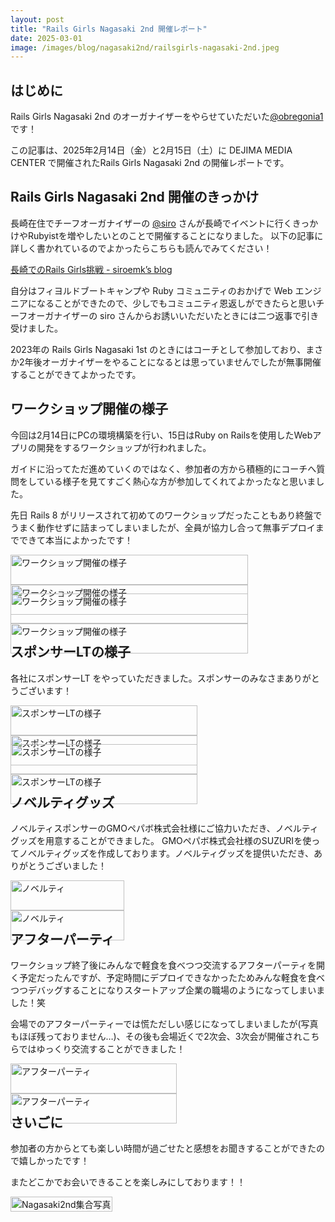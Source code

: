 ```yaml
---
layout: post
title: "Rails Girls Nagasaki 2nd 開催レポート"
date: 2025-03-01
image: /images/blog/nagasaki2nd/railsgirls-nagasaki-2nd.jpeg
---
```


<style type="text/css">
div.photos {
    display: flex;
    flex-wrap: wrap;
    justify-content: space-between;
    margin-bottom: 1em;
}

div.photos img.photo {
    max-width: 476px;
    width: 100%;
    object-fit: cover;
}

div.photos img.vertically-photo {
    max-width: 250px;
    width: 100%;
    object-fit: cover;
}

div.photos .caption {
    font-size:smaller;
    color: #444;
    margin-top: 0.5em;
}
</style>

## はじめに

Rails Girls Nagasaki 2nd のオーガナイザーをやらせていただいた[@obregonia1](https://x.com/obregonia1)です！

この記事は、2025年2月14日（金）と2月15日（土）に DEJIMA MEDIA CENTER で開催されたRails Girls Nagasaki 2nd の開催レポートです。

## Rails Girls Nagasaki 2nd 開催のきっかけ
長崎在住でチーフオーガナイザーの [@siro](https://x.com/siroemk) さんが長崎でイベントに行くきっかけやRubyistを増やしたいとのことで開催することになりました。
以下の記事に詳しく書かれているのでよかったらこちらも読んでみてください！

[長崎でのRails Girls挑戦 \- siroemk’s blog](https://siroemk.hatenablog.com/entry/2024/12/21/153552)

自分はフィヨルドブートキャンプや Ruby コミュニティのおかげで Web エンジニアになることができたので、少しでもコミュニティ恩返しができたらと思いチーフオーガナイザーの siro さんからお誘いいただいたときには二つ返事で引き受けました。

2023年の Rails Girls Nagasaki 1st のときにはコーチとして参加しており、まさか2年後オーガナイザーをやることになるとは思っていませんでしたが無事開催することができてよかったです。

## ワークショップ開催の様子

今回は2月14日にPCの環境構築を行い、15日はRuby on Railsを使用したWebアプリの開発をするワークショップが行われました。

ガイドに沿ってただ進めていくのではなく、参加者の方から積極的にコーチへ質問をしている様子を見てすごく熱心な方が参加してくれてよかったなと思いました。

先日 Rails 8 がリリースされて初めてのワークショップだったこともあり終盤でうまく動作せずに詰まってしまいましたが、全員が協力し合って無事デプロイまでできて本当によかったです！

<div class="photos">
  <div>
    <img class="photo" src="/images/blog/nagasaki2nd/workshop4.jpg" alt="ワークショップ開催の様子">
    <img class="photo" src="/images/blog/nagasaki2nd/workshop3.jpg" alt="ワークショップ開催の様子">
  </div>
</div>

<div class="photos">
  <div>
    <img class="photo" src="/images/blog/nagasaki2nd/workshop2.jpg" alt="ワークショップ開催の様子">
    <img class="photo" src="/images/blog/nagasaki2nd/workshop1.jpeg" alt="ワークショップ開催の様子">
  </div>
</div>

## スポンサーLTの様子

各社にスポンサーLT をやっていただきました。スポンサーのみなさまありがとうございます！

<div class="photos">
  <div>
    <img class="photo" src="/images/blog/nagasaki2nd/sponsor1.jpeg" alt="スポンサーLTの様子">
    <img class="photo" src="/images/blog/nagasaki2nd/sponsor2.jpeg" alt="スポンサーLTの様子">
  </div>
</div>

<div class="photos">
  <div>
    <img class="photo" src="/images/blog/nagasaki2nd/sponsor3.jpeg" alt="スポンサーLTの様子">
    <img class="photo" src="/images/blog/nagasaki2nd/sponsor4.jpeg" alt="スポンサーLTの様子">
  </div>
</div>

## ノベルティグッズ

ノベルティスポンサーのGMOペパボ株式会社様にご協力いただき、ノベルティグッズを用意することができました。
GMOペパボ株式会社様のSUZURIを使ってノベルティグッズを作成しております。ノベルティグッズを提供いただき、ありがとうございました！

<div class="photos">
  <div>
    <img class="photo" src="/images/blog/nagasaki2nd/novelty1.jpg" alt="ノベルティ">
    <img class="photo" src="/images/blog/nagasaki2nd/novelty2.jpg" alt="ノベルティ">
  </div>
</div>

## アフターパーティ

ワークショップ終了後にみんなで軽食を食べつつ交流するアフターパーティを開く予定だったんですが、予定時間にデプロイできなかったためみんな軽食を食べつつデバッグすることになりスタートアップ企業の職場のようになってしまいました！笑

会場でのアフターパーティーでは慌ただしい感じになってしまいましたが(写真もほぼ残っておりません…)、その後も会場近くで2次会、3次会が開催されこちらではゆっくり交流することができました！

<div class="photos">
  <div>
    <img class="photo" src="/images/blog/nagasaki2nd/afterparty1.jpg" alt="アフターパーティ">
    <img class="photo" src="/images/blog/nagasaki2nd/afterparty2.jpg" alt="アフターパーティ">
  </div>
</div>

## さいごに

参加者の方からとても楽しい時間が過ごせたと感想をお聞きすることができたので嬉しかったです！

またどこかでお会いできることを楽しみにしております！！

<div class="photos">
  <div>
    <img class="photo" src="/images/blog/nagasaki2nd/railsgirls-nagasaki-2nd.jpeg" alt="Nagasaki2nd集合写真">
  </div>
</div>
